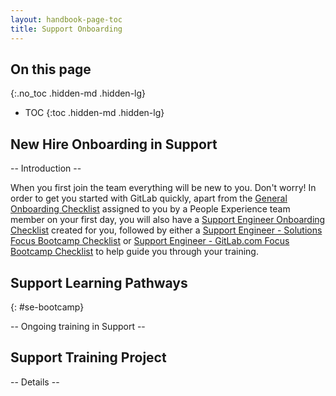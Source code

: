 ```yaml
---
layout: handbook-page-toc
title: Support Onboarding
---
```


## On this page
{:.no_toc .hidden-md .hidden-lg}

- TOC
{:toc .hidden-md .hidden-lg}

## New Hire Onboarding in Support

-- Introduction --

When you first join the team everything will be new to you. Don't worry! In order to get you
started with GitLab quickly, apart from the [General Onboarding Checklist](https://gitlab.com/gitlab-com/people-group/employment-templates/-/blob/master/.gitlab/issue_templates/onboarding.md) assigned to you by a People Experience team member on your first day, you will also have a [Support Engineer Onboarding Checklist](https://gitlab.com/gitlab-com/support/support-training/-/blob/master/.gitlab/issue_templates/Onboarding%20-%20Support%20Engineer.md) created for you, followed by either a [Support Engineer - Solutions Focus Bootcamp Checklist](https://gitlab.com/gitlab-com/support/support-training/blob/master/.gitlab/issue_templates/issue_templates/Onboarding%20-%20Solutions%20Focus.md) or [Support Engineer - GitLab.com Focus Bootcamp Checklist](https://gitlab.com/gitlab-com/support/support-training/blob/master/.gitlab/issue_templates/Onboarding%20-%20GitLab-dot-com%20Focus.md)
to help guide you through your training.

## Support Learning Pathways
{: #se-bootcamp}

-- Ongoing training in Support --

## Support Training Project

-- Details --